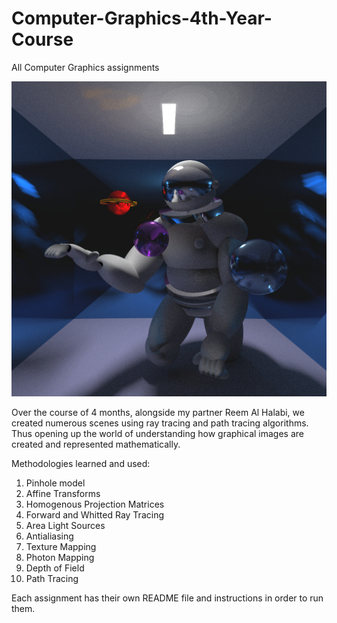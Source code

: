 # Computer-Graphics-4th-Year-Course
All Computer Graphics assignments


![Astronaut Room](./A4/starter/WE_HAVE_CONQUERED_CG.jpeg)

Over the course of 4 months, alongside my partner Reem Al Halabi,
we created numerous scenes using ray tracing and path tracing algorithms.
Thus opening up the world of understanding how graphical images are created
and represented mathematically. 

Methodologies learned and used:
1) Pinhole model 
2) Affine Transforms
3) Homogenous Projection Matrices
4) Forward and Whitted Ray Tracing
5) Area Light Sources
6) Antialiasing
7) Texture Mapping
8) Photon Mapping
9) Depth of Field
10) Path Tracing

Each assignment has their own README file and instructions in order to run them.


